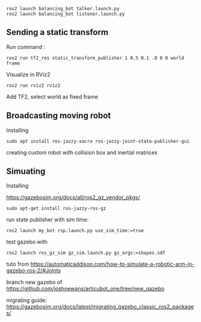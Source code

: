 ```
ros2 launch balancing_bot talker.launch.py
ros2 launch balancing_bot listener.launch.py
```


## Sending a static transform
Run command :
```
ros2 run tf2_ros static_transform_publisher 1 0.5 0.1 .8 0 0 world frame
```
Visualize in RViz2
``` 
ros2 run rviz2 rviz2
```
Add TF2, select world as fixed frame

## Broadcasting moving robot
Installing 
```
sudo apt install ros-jazzy-xacro ros-jazzy-joint-state-publisher-gui
```

creating custom robot with collision box and inertial matrices

## Simuating

Installing 

https://gazebosim.org/docs/all/ros2_gz_vendor_pkgs/
```
sudo apt-get install ros-jazzy-ros-gz
```

run state publisher with sim time:
```
ros2 launch my_bot rsp.launch.py use_sim_time:=true
```

test gazebo with
```
ros2 launch ros_gz_sim gz_sim.launch.py gz_args:=shapes.sdf
```

tuto from
https://automaticaddison.com/how-to-simulate-a-robotic-arm-in-gazebo-ros-2/#Joints

branch new gazebo of
https://github.com/joshnewans/articubot_one/tree/new_gazebo

migrating guide:
https://gazebosim.org/docs/latest/migrating_gazebo_classic_ros2_packages/